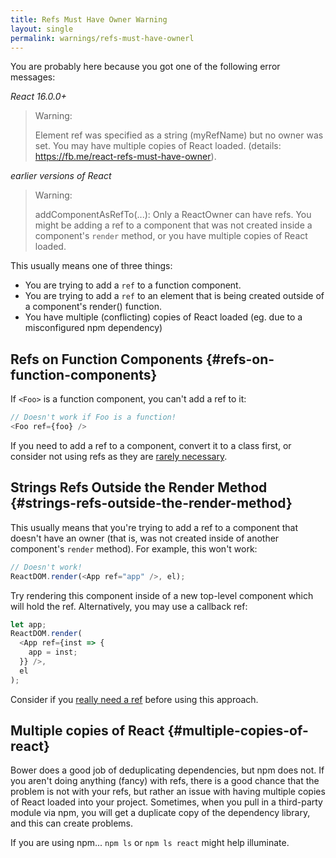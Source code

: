 ```yaml
---
title: Refs Must Have Owner Warning
layout: single
permalink: warnings/refs-must-have-ownerl
---
```


You are probably here because you got one of the following error messages:

*React 16.0.0+*
> Warning:
>
> Element ref was specified as a string (myRefName) but no owner was set. You may have multiple copies of React loaded. (details: https://fb.me/react-refs-must-have-owner).

*earlier versions of React*
> Warning:
>
> addComponentAsRefTo(...): Only a ReactOwner can have refs. You might be adding a ref to a component that was not created inside a component's `render` method, or you have multiple copies of React loaded.

This usually means one of three things:

- You are trying to add a `ref` to a function component.
- You are trying to add a `ref` to an element that is being created outside of a component's render() function.
- You have multiple (conflicting) copies of React loaded (eg. due to a misconfigured npm dependency)

## Refs on Function Components {#refs-on-function-components}

If `<Foo>` is a function component, you can't add a ref to it:

```js
// Doesn't work if Foo is a function!
<Foo ref={foo} />
```

If you need to add a ref to a component, convert it to a class first, or consider not using refs as they are [rarely necessary](/docs/refs-and-the-doml#when-to-use-refs).

## Strings Refs Outside the Render Method {#strings-refs-outside-the-render-method}

This usually means that you're trying to add a ref to a component that doesn't have an owner (that is, was not created inside of another component's `render` method). For example, this won't work:

```js
// Doesn't work!
ReactDOM.render(<App ref="app" />, el);
```

Try rendering this component inside of a new top-level component which will hold the ref. Alternatively, you may use a callback ref:

```js
let app;
ReactDOM.render(
  <App ref={inst => {
    app = inst;
  }} />,
  el
);
```

Consider if you [really need a ref](/docs/refs-and-the-doml#when-to-use-refs) before using this approach.

## Multiple copies of React {#multiple-copies-of-react}

Bower does a good job of deduplicating dependencies, but npm does not. If you aren't doing anything (fancy) with refs, there is a good chance that the problem is not with your refs, but rather an issue with having multiple copies of React loaded into your project. Sometimes, when you pull in a third-party module via npm, you will get a duplicate copy of the dependency library, and this can create problems.

If you are using npm... `npm ls` or `npm ls react` might help illuminate.
